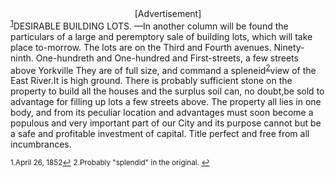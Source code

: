 <center>[Advertisement]</center><sup><a href="#fn1" id="ref1">1</a></sup
===

DESIRABLE BUILDING LOTS. —In another column will be found the particulars of a large and peremptory sale of building lots, which will take place to-morrow. The lots are on the Third and Fourth avenues. Ninety-ninth. One-hundreth and One-hundred and First-streets, a few streets above Yorkville They are of full size, and command a spleneid<sup><a href="#fn2" id="ref2">2</a></sup>view of the East River.It is high ground. There is probably sufficient stone on the property to build all the houses and the surplus soil can, no doubt,be sold to advantage for filling up lots a few streets above. The property all lies in one body, and from its peculiar location and advantages must soon become a populous and very important part of our City and its purpose cannot but be a safe and profitable investment of capital. Title perfect and free from all incumbrances.  
   ---
   <sup id="fn1">1.April 26, 1852<a href="#ref1" title="Jump back to footnote 1 in the text.">↩</a></sup>
   <sup id="fn2">2.Probably "splendid" in the original. <a href="#ref2" title="Jump back to footnote 2 in the text.">↩</a></sup>


